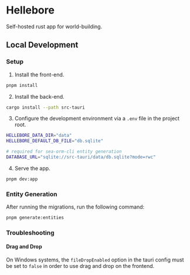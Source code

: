 # Hellebore

Self-hosted rust app for world-building.

## Local Development

### Setup

1. Install the front-end.

```sh
pnpm install
```

2. Install the back-end.

```sh
cargo install --path src-tauri
```

3. Configure the development environment via a `.env` file in the project root.

```sh
HELLEBORE_DATA_DIR="data"
HELLEBORE_DEFAULT_DB_FILE="db.sqlite"

# required for sea-orm-cli entity generation
DATABASE_URL="sqlite://src-tauri/data/db.sqlite?mode=rwc"
```

4. Serve the app.

```sh
pnpm dev:app
```

### Entity Generation

After running the migrations, run the following command:

```sh
pnpm generate:entities
```

### Troubleshooting

#### Drag and Drop

On Windows systems, the `fileDropEnabled` option in the tauri config must be set to `false` in order to use drag and drop on the frontend.
